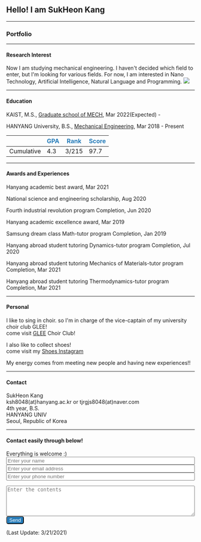 ## Hello! I am SukHeon Kang

---

### Portfolio

---

#### Research Interest 
Now I am studying mechanical engineering.
I haven't decided which field to enter, but I'm looking for various fields. For now, I am interested in Nano Technology, Artificial Intelligence, Natural Language and Programming.
<img src="images/aabb.gif"/>

---

#### Education
KAIST, M.S., [Graduate school of MECH](https://me.kaist.ac.kr/main/main.html), Mar 2022(Expected) -

HANYANG University, B.S., [Mechanical Engineering](http://me.hanyang.ac.kr/), Mar 2018 - Present

||<span style="color:rgb(38, 124, 185)">GPA</span>|<span style="color:rgb(38, 124, 185)">Rank</span>|<span style="color:rgb(38, 124, 185)">Score</span>|
|----|----|----|----|
|Cumulative|4.3|3/215|97.7|

---

#### Awards and Experiences
Hanyang academic best award, Mar 2021

National science and engineering scholarship, Aug 2020

Fourth industrial revolution program Completion, Jun 2020

Hanyang academic excellence award, Mar 2019

Samsung dream class Math-tutor program Completion, Jan 2019

Hanyang abroad student tutoring Dynamics-tutor program Completion, Jul 2020

Hanyang abroad student tutoring Mechanics of Materials-tutor program Completion, Mar 2021

Hanyang abroad student tutoring Thermodynamics-tutor program Completion, Mar 2021

---

#### Personal
I like to sing in choir. so I'm in charge of the vice-captain of my university choir club GLEE!
<br>
come visit [GLEE](https://www.youtube.com/channel/UCd3RBgdgh2xeIMHPRJBOFDw) Choir Club!

I also like to collect shoes!
<br>
come visit my [Shoes Instagram](https://www.instagram.com/honey__ksh/)

My energy comes from meeting new people and having new experiences!!

---

#### Contact
SukHeon Kang
<br>
ksh8048(at)hanyang.ac.kr or tjrgjs8048(at)naver.com
<br>
4th year, B.S.
<br>
HANYANG UNIV
<br>
Seoul, Republic of Korea

---

#### Contact easily through below!
Everything is welcome :)
<br>
<input type="text" name="name" placeholder="Enter your name" style="width:100%">
<br>
<input type="text" name="email" placeholder="Enter your email address" style="width:100%">
<br>
<input type="text" name="phone" placeholder="Enter your phone number" style="width:100%">
<br>
<textarea name="message" rows="5" placeholder="Enter the contents" style="width:100%"></textarea>
<br>
<input type="button" name="submit" value="Send" style= "color:white; background:rgb(38, 124, 185); border-radius:5px"/>


<script type="text/javascript"
        src="https://cdn.jsdelivr.net/npm/emailjs-com@2/dist/email.min.js">
</script>

<script type="text/javascript">
	import{ init } from 'emailjs-com';
    init("user_W8k3o3ocIJ3fuVK8YTRFe");
	$(document).ready(function() {
		emailjs.init("user_W8k3o3ocIJ3fuVK8YTRFe");		
        
    $('input[name=submit]').click(function(){       	 
          
        var templateParams = {	
             name: $('input[name=name]').val(),
            phone: $('input[name=phone]').val(), 
            email : $('input[name=email]').val(),
            message : $('textarea[name=message]').val()
           				};
                    
                	
         emailjs.send('service_sr7iwuc', 'template_0r0a8mh', templateParams)
         	.then(function(response) {
         	  console.log('SUCCESS!', response.status, response.text);
         	}, function(error) {
         	       console.log('FAILED...', error);
         	});
         	       


        });
        
	  })();
    

	</script>
(Last Update: 3/21/2021)

